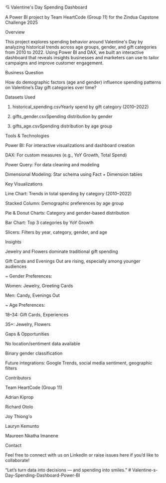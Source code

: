 💘 Valentine's Day Spending Dashboard

A Power BI project by Team HeartCode (Group 11) for the Zindua Capstone Challenge 2025

  Overview

This project explores spending behavior around Valentine's Day by analyzing historical trends across age groups, gender, and gift categories from 2010 to 2022. Using Power BI and DAX, we built an interactive dashboard that reveals insights businesses and marketers can use to tailor campaigns and improve customer engagement.


  Business Question

How do demographic factors (age and gender) influence spending patterns on Valentine’s Day gift categories over time?

  Datasets Used

1. historical_spending.csvYearly spend by gift category (2010–2022)

2. gifts_gender.csvSpending distribution by gender

3. gifts_age.csvSpending distribution by age group


  Tools & Technologies

Power BI: For interactive visualizations and dashboard creation

DAX: For custom measures (e.g., YoY Growth, Total Spend)

Power Query: For data cleaning and modeling

Dimensional Modeling: Star schema using Fact + Dimension tables


  Key Visualizations

Line Chart: Trends in total spending by category (2010–2022)

Stacked Column: Demographic preferences by age group

Pie & Donut Charts: Category and gender-based distribution

Bar Chart: Top 3 categories by YoY Growth

Slicers: Filters by year, category, gender, and age


 Insights

Jewelry and Flowers dominate traditional gift spending

Gift Cards and Evenings Out are rising, especially among younger audiences

~ Gender Preferences:

Women: Jewelry, Greeting Cards

Men: Candy, Evenings Out

~ Age Preferences:

18–34: Gift Cards, Experiences

35+: Jewelry, Flowers


 Gaps & Opportunities

No location/sentiment data available

Binary gender classification

Future integrations: Google Trends, social media sentiment, geographic filters


 Contributors

Team HeartCode (Group 11)

Adrian Kiprop

Richard Otolo

Joy Thiong'o

Lauryn Kemunto

Maureen Nkatha Imanene



 Contact

Feel free to connect with us on LinkedIn or raise issues here if you’d like to collaborate!

“Let’s turn data into decisions — and spending into smiles.” # Valentine-s-Day-Spending-Dashboard-Power-BI
